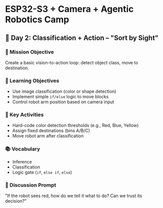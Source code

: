 # ESP32-S3 + Camera + Agentic Robotics Camp


## 🧭 Day 2: Classification + Action – "Sort by Sight"

### 🎯 Mission Objective

Create a basic vision-to-action loop: detect object class, move to destination.

### 🧠 Learning Objectives

* Use image classification (color or shape detection)
* Implement simple `if/else` logic to move blocks
* Control robot arm position based on camera input

### 🔧 Key Activities

* Hard-code color detection thresholds (e.g., Red, Blue, Yellow)
* Assign fixed destinations (bins A/B/C)
* Move robot arm after classification

### 📚 Vocabulary

* Inference
* Classification
* Logic gate (`if`, `else if`, `else`)

### 💬 Discussion Prompt

"If the robot sees red, how do we tell it what to do? Can we trust its decision?"

